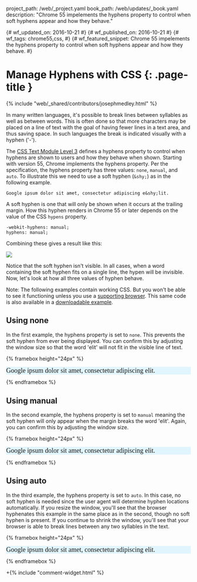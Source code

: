 project_path: /web/_project.yaml
book_path: /web/updates/_book.yaml
description: "Chrome 55 impelements the hyphens property to control when soft hyphens appear and how they behave."

{# wf_updated_on: 2016-10-21 #}
{# wf_published_on: 2016-10-21 #}
{# wf_tags: chrome55,css, #}
{# wf_featured_snippet: Chrome 55 impelements the hyphens property to control when soft hyphens appear and how they behave. #}

# Manage Hyphens with CSS {: .page-title }

{% include "web/_shared/contributors/josephmedley.html" %}

In many written languages, it's possible to break lines between syllables as
well as between words. This is often done so that more characters may be placed
on a line of text with the goal of having fewer lines in a text area, and thus
saving space. In such languages the break is indicated visually with a hyphen
('-').

The [CSS Text Module Level 3](https://drafts.csswg.org/css-text-3) defines a
hyphens property to control when hyphens are shown to users and how they behave
when shown. Starting with version 55, Chrome implements the hyphens property.
Per the specification, the hyphens property has three values: `none`, `manual`,
and `auto`. To illustrate this we need to use a soft hyphen (`&shy;`) as in the
following example.

    Google ipsum dolor sit amet, consectetur adipiscing e&shy;lit.

A soft hyphen is one that will only be shown when it occurs at the trailing
margin. How this hyphen renders in Chrome 55 or later depends on the value of
the CSS `hypens` property.

    -webkit-hyphens: manual;
    hyphens: manual;
    
Combining these gives a result like this:

<img src="/web/updates/images/2016/10/css-hyphen/single-line.png" width="">

Notice that the soft hyphen isn't visible. In all cases, when a word containing
the soft hyphen fits on a single line, the hypen will be invisible. Now, let's
look at how all three values of hyphen behave.

Note: The following examples contain working CSS. But you won't be able to see
it functioning unless you use a [supporting browser](http://caniuse.com/#feat=css-hyphens).
This same code is also available in a [downloadable example](https://googlechrome.github.io/samples/css-hyphens/index.html).

## Using none

In the first example, the hyphens property is set to `none`. This prevents the
soft hyphen from ever being displayed. You can confirm this by adjusting the
window size so that the word 'elit' will not fit in the visible line of text.

{% framebox height="24px" %}
<style>
div {
  font: 18px serif;
  margin-bottom: 2.5%;
  background-color: #e1f5fe;
}

div.none {
   -webkit-hyphens: none;
   hyphens: none;
}
</style>
<div class="none">
  Google ipsum dolor sit amet, consectetur adipiscing e&shy;lit.
</div>
{% endframebox %}

## Using manual

In the second example, the hyphens property is set to `manual` meaning the soft
hyphen will only appear when the margin breaks the word 'elit'. Again, you can
confirm this by adjusting the window size.

{% framebox height="24px" %}
<style>
div {
  font: 18px serif;
  margin-bottom: 2.5%;
  background-color: #e1f5fe;
}

div.none {
   -webkit-hyphens: manual;
   hyphens: manual;
}
</style>
<div class="none">
  Google ipsum dolor sit amet, consectetur adipiscing e&shy;lit.
</div>
{% endframebox %}

## Using auto


In the third example, the hyphens property is set to `auto`. In this case, no
soft hyphen is needed since the user agent will determine hyphen locations
automatically. If you resize the window, you'll see that the browser hyphenates
this example in the same place as in the second, though no soft hyphen is
present. If you continue to shrink the window, you'll see that your browser is
able to break lines between any two syllables in the text.

{% framebox height="24px" %}
<style>
div {
  font: 18px serif;
  margin-bottom: 2.5%;
  background-color: #e1f5fe;
}

div.none {
   -webkit-hyphens: auto;
   hyphens: auto;
}
</style>
<div class="none">
  Google ipsum dolor sit amet, consectetur adipiscing elit.
</div>
{% endframebox %}

+{% include "comment-widget.html" %}
